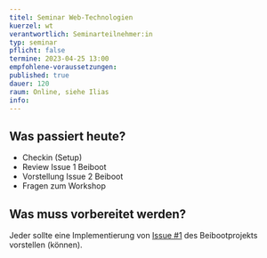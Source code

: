 ```yaml
---
titel: Seminar Web-Technologien
kuerzel: wt
verantwortlich: Seminarteilnehmer:in
typ: seminar
pflicht: false
termine: 2023-04-25 13:00
empfohlene-voraussetzungen: 
published: true
dauer: 120
raum: Online, siehe Ilias
info: 
---
```


## Was passiert heute?
- Checkin (Setup)
- Review Issue 1 Beiboot
- Vorstellung Issue 2 Beiboot
- Fragen zum Workshop

## Was muss vorbereitet werden?

Jeder sollte eine Implementierung von [Issue #1](https://github.com/mi-classroom/mi-master-wt-beiboot-2023/issues/1) des Beibootprojekts vorstellen (können).

